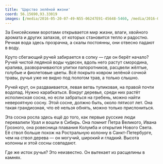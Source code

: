 ```yaml
---
title: 'Царство зелёной жизни'
coord: 56.15690,93.33019
images: [/media/2016-05-20-07-49-N55-06247E91-45648-5460, /media/2016-05-20-08-24-N55-06353E91-44838-5512]
---
```


За Енисейскими воротами открывается мир жизни, влаги, хвойного аромата и других запахов, от которых становится тепло и радостно. Речная вода здесь прозрачна, а скалы постоянны, они отвесно падают в воду.

Круто сбегающий ручей забирается в сопку&nbsp;— где он берёт начало? Ручей чистой ледяной воды чудесен, вдоль него растут смородина, крапива, разворачиваются улитки папоротников, расцвели жёлтые, голубые и фиолетовые цветы. Всё покрыто ковром зелёной сочной травы, ручья уже не видно под пологом трав, а только слышно.

Ручей крут, он раздваивается, левая ветвь тупиковая, на правой почти водопад. Нужно карабкаться. Вокруг деревья, среди них растёт исполинская сосна, но если забраться на гребень, можно найти невероятную сосну. Этой сосне, должно быть, около пятисот лет. Она такая грандиозная, что её нельзя обнять, можно только прислониться.

Эта сосна росла здесь ещё до того, как первые русские люди перевалили Урал и вошли в Сибирь. Она помнит Петра Великого, Ивана Грозного, она ровесница плавания Колумба и открытия Нового Света. Её ствол больше похож на Ростральную колонну в Санкт-Петербурге, чем на ствол дерева&nbsp;— он могучий, широкий и гладкий. Высота колонны и этой сосны совпадают.

Где же исток ручья? Это неизвестно. Он вытекает из расщелины в камнях.